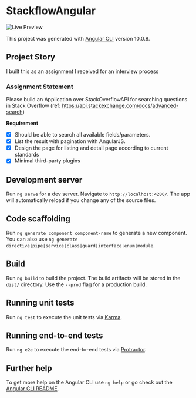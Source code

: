 # StackflowAngular

![Live Preview](https://andy1729.github.io/Stackflow-angular)

This project was generated with [Angular CLI](https://github.com/angular/angular-cli) version 10.0.8.

## Project Story

I built this as an assignment I received for an interview process

### Assignment Statement
Please build an Application over StackOverflowAPI for searching questions in Stack Overflow (ref: https://api.stackexchange.com/docs/advanced-search)

**Requirement**
- [x] Should be able to search all available fields/parameters. 
- [x] List the result with pagination with AngularJS.
- [x] Design the page for listing and detail page according to current standards
- [x] Minimal third-party plugins
   
## Development server

Run `ng serve` for a dev server. Navigate to `http://localhost:4200/`. The app will automatically reload if you change any of the source files.

## Code scaffolding

Run `ng generate component component-name` to generate a new component. You can also use `ng generate directive|pipe|service|class|guard|interface|enum|module`.

## Build

Run `ng build` to build the project. The build artifacts will be stored in the `dist/` directory. Use the `--prod` flag for a production build.

## Running unit tests

Run `ng test` to execute the unit tests via [Karma](https://karma-runner.github.io).

## Running end-to-end tests

Run `ng e2e` to execute the end-to-end tests via [Protractor](http://www.protractortest.org/).

## Further help

To get more help on the Angular CLI use `ng help` or go check out the [Angular CLI README](https://github.com/angular/angular-cli/blob/master/README.md).
